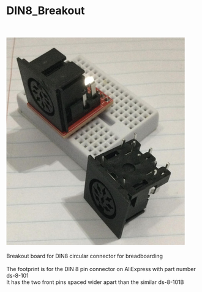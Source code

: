 # DIN8_Breakout
<br><br>![PCB](Assembled_PCB.jpg)<BR><BR>
Breakout board for DIN8 circular connector for breadboarding<br><br>
The footprint is for the DIN 8 pin connector on AliExpress with part number ds-8-101<br>
It has the two front pins spaced wider apart than the similar ds-8-101B
